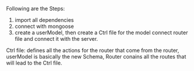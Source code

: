 Following are the Steps:

1. import all dependencies
2. connect with mongoose
3. create a userModel, then create a Ctrl file for the model connect router file and connect it with the server. 

Ctrl file: defines all the actions for the router that come from the router,
userModel is basically the new Schema,
Router conains all the routes that will lead to the Ctrl file.